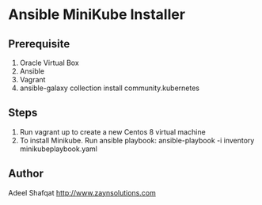 Ansible MiniKube Installer
==========================

Prerequisite
------------
1. Oracle Virtual Box
2. Ansible 
3. Vagrant
4. ansible-galaxy collection install community.kubernetes

Steps
---------
1. Run vagrant up to create a new Centos 8 virtual machine
2. To install Minikube. Run ansible playbook: ansible-playbook -i inventory minikubeplaybook.yaml 

Author
------------
Adeel Shafqat
http://www.zaynsolutions.com
